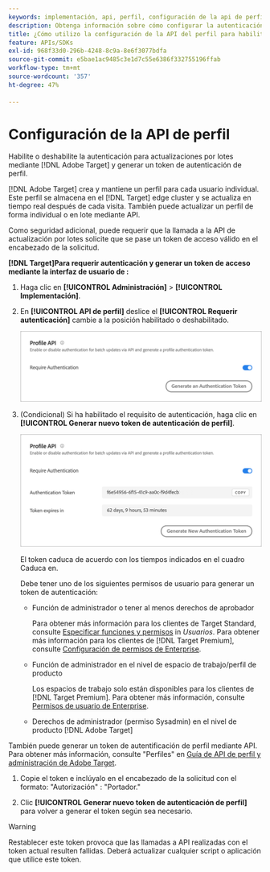 ```yaml
---
keywords: implementación, api, perfil, configuración de la api de perfil, token de autenticación
description: Obtenga información sobre cómo configurar la autenticación para actualizaciones por lotes mediante [!DNL Adobe Target] y generar un token de autenticación de perfil.
title: ¿Cómo utilizo la configuración de la API del perfil para habilitar o deshabilitar las actualizaciones por lotes?
feature: APIs/SDKs
exl-id: 968f33d0-296b-4248-8c9a-8e6f3077bdfa
source-git-commit: e5bae1ac9485c3e1d7c55e6386f332755196ffab
workflow-type: tm+mt
source-wordcount: '357'
ht-degree: 47%

---
```


# Configuración de la API de perfil

Habilite o deshabilite la autenticación para actualizaciones por lotes mediante [!DNL Adobe Target] y generar un token de autenticación de perfil.

[!DNL Adobe Target] crea y mantiene un perfil para cada usuario individual. Este perfil se almacena en el [!DNL Target] edge cluster y se actualiza en tiempo real después de cada visita. También puede actualizar un perfil de forma individual o en lote mediante API.

Como seguridad adicional, puede requerir que la llamada a la API de actualización por lotes solicite que se pase un token de acceso válido en el encabezado de la solicitud.

**[!DNL Target]Para requerir autenticación y generar un token de acceso mediante la interfaz de usuario de :**

1. Haga clic en **[!UICONTROL Administración]** > **[!UICONTROL Implementación]**.
1. En **[!UICONTROL API de perfil]** deslice el **[!UICONTROL Requerir autenticación]** cambie a la posición habilitado o deshabilitado.

   ![imagen alt](assets/profile_api_settings.png)

1. (Condicional) Si ha habilitado el requisito de autenticación, haga clic en **[!UICONTROL Generar nuevo token de autenticación de perfil]**.

   ![imagen alt](assets/profile_api_settings_2.png)

   El token caduca de acuerdo con los tiempos indicados en el cuadro Caduca en.

   Debe tener uno de los siguientes permisos de usuario para generar un token de autenticación:

   * Función de administrador o tener al menos derechos de aprobador

     Para obtener más información para los clientes de Target Standard, consulte [Especificar funciones y permisos](https://experienceleague.adobe.com/docs/target/using/administer/manage-users/users/user-management.html#roles-permissions) in *Usuarios*. Para obtener más información para los clientes de [!DNL Target Premium], consulte [Configuración de permisos de Enterprise](https://experienceleague.adobe.com/docs/target/using/administer/manage-users/enterprise/properties-overview.html).

   * Función de administrador en el nivel de espacio de trabajo/perfil de producto

     Los espacios de trabajo solo están disponibles para los clientes de [!DNL Target Premium]. Para obtener más información, consulte [Permisos de usuario de Enterprise](https://experienceleague.adobe.com/docs/target/using/administer/manage-users/enterprise/properties-overview.html).

   * Derechos de administrador (permiso Sysadmin) en el nivel de producto [!DNL Adobe Target]

También puede generar un token de autentificación de perfil mediante API. Para obtener más información, consulte &quot;Perfiles&quot; en [Guía de API de perfil y administración de Adobe Target](../../administer/admin-api/admin-api-overview-new.md).

1. Copie el token e inclúyalo en el encabezado de la solicitud con el formato: &quot;Autorización&quot; : &quot;Portador.&quot;

1. Clic **[!UICONTROL Generar nuevo token de autenticación de perfil]** para volver a generar el token según sea necesario.

>[!WARNING]
>
>Restablecer este token provoca que las llamadas a API realizadas con el token actual resulten fallidas. Deberá actualizar cualquier script o aplicación que utilice este token.
